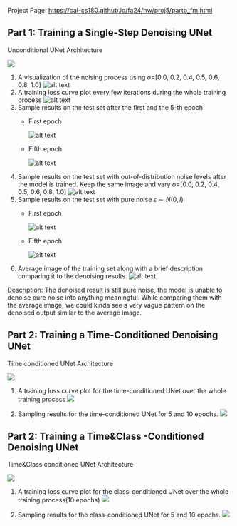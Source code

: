 Project Page: https://cal-cs180.github.io/fa24/hw/proj5/partb_fm.html

## Part 1: Training a Single-Step Denoising UNet
Unconditional UNet Architecture

![](./UNet%20Architecture/unconditional_arch.png)

1. A visualization of the noising process using $\sigma$=[0.0, 0.2, 0.4, 0.5, 0.6, 0.8, 1.0]
![alt text](./Deliverables/1-1.png)
2. A training loss curve plot every few iterations during the whole training process
![alt text](./Deliverables/1-2.png)
3. Sample results on the test set after the first and the 5-th epoch
    * First epoch
    
        ![alt text](./Deliverables/1-3.png)
    * Fifth epoch

        ![alt text](./Deliverables/1-3-2.png)
4. Sample results on the test set with out-of-distribution noise levels after the model is trained. Keep the same image and vary $\sigma$=[0.0, 0.2, 0.4, 0.5, 0.6, 0.8, 1.0]
![alt text](./Deliverables/1-4.png)
5. Sample results on the test set with pure noise $\epsilon\sim{N(0,I)}$
    * First epoch
        
        ![alt text](./Deliverables/1-5-1.png)
    * Fifth epoch 
    
        ![alt text](./Deliverables/1-5-2.png)
6. Average image of the training set along with a brief description comparing it to the denoising results.
![alt text](./Deliverables/1-6.png)

Description: The denoised result is still pure noise, the model is unable to denoise pure noise into anything meaningful. While comparing them with the average image, we could kinda see a very vague pattern on the denoised output similar to the average image.

## Part 2: Training a Time-Conditioned Denoising UNet
Time conditioned UNet Architecture

![](./UNet%20Architecture/conditional_arch_fm.png)

1. A training loss curve plot for the time-conditioned UNet over the whole training process
![](./Deliverables/2-1.png)

2. Sampling results for the time-conditioned UNet for 5 and 10 epochs.
![](./Deliverables/2-2.png)

## Part 2: Training a Time&Class -Conditioned Denoising UNet
Time&Class conditioned UNet Architecture

![](./UNet%20Architecture/time_added_arch.png)

1. A training loss curve plot for the class-conditioned UNet over the whole training process(10 epochs)
![](./Deliverables/2-3-training-epoch10.png)

2. Sampling results for the class-conditioned UNet for 5 and 10 epochs.
![](./Deliverables/2-4-epoch10-2.png)